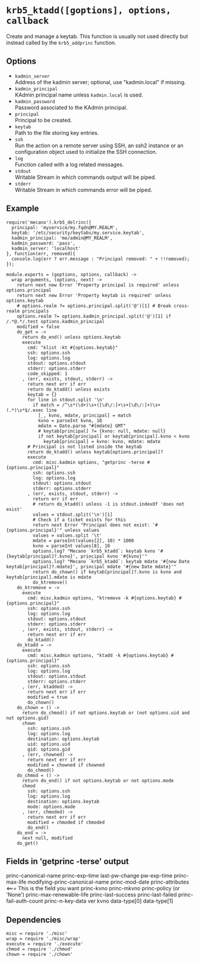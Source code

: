
# `krb5_ktadd([goptions], options, callback`

Create and manage a keytab. This function is usually not used directly but instead
called by the `krb5_addprinc` function.   

## Options

*   `kadmin_server`   
    Address of the kadmin server; optional, use "kadmin.local" if missing.   
*   `kadmin_principal`   
    KAdmin principal name unless `kadmin.local` is used.   
*   `kadmin_password`   
    Password associated to the KAdmin principal.   
*   `principal`   
    Principal to be created.   
*   `keytab`   
    Path to the file storing key entries.   
*   `ssh`   
    Run the action on a remote server using SSH, an ssh2 instance or an
    configuration object used to initialize the SSH connection.   
*   `log`   
    Function called with a log related messages.   
*   `stdout`   
    Writable Stream in which commands output will be piped.   
*   `stderr`   
    Writable Stream in which commands error will be piped.   

## Example

```
require('mecano').krb5_delrinc({
  principal: 'myservice/my.fqdn@MY.REALM',
  keytab: '/etc/security/keytabs/my.service.keytab',
  kadmin_principal: 'me/admin@MY_REALM',
  kadmin_password: 'pass',
  kadmin_server: 'localhost'
}, function(err, removed){
  console.log(err ? err.message : "Principal removed: " + !!removed);
});
```

    module.exports = (goptions, options, callback) ->
      wrap arguments, (options, next) ->
        return next new Error 'Property principal is required' unless options.principal
        return next new Error 'Property keytab is required' unless options.keytab
        # options.realm ?= options.principal.split('@')[1] # Break cross-realm principals
        options.realm ?= options.kadmin_principal.split('@')[1] if /.*@.*/.test options.kadmin_principal
        modified = false
        do_get = ->
          return do_end() unless options.keytab
          execute
            cmd: "klist -kt #{options.keytab}"
            ssh: options.ssh
            log: options.log
            stdout: options.stdout
            stderr: options.stderr
            code_skipped: 1
          , (err, exists, stdout, stderr) ->
            return next err if err
            return do_ktadd() unless exists
            keytab = {}
            for line in stdout.split '\n'
              if match = /^\s*(\d+)\s+([\d\/:]+\s+[\d\/:]+)\s+(.*)\s*$/.exec line
                [_, kvno, mdate, principal] = match
                kvno = parseInt kvno, 10
                mdate = Date.parse "#{mdate} GMT"
                # keytab[principal] ?= {kvno: null, mdate: null}
                if not keytab[principal] or keytab[principal].kvno < kvno
                  keytab[principal] = kvno: kvno, mdate: mdate
            # Principal is not listed inside the keytab
            return do_ktadd() unless keytab[options.principal]?
            execute
              cmd: misc.kadmin options, "getprinc -terse #{options.principal}"
              ssh: options.ssh
              log: options.log
              stdout: options.stdout
              stderr: options.stderr
            , (err, exists, stdout, stderr) ->
              return err if err
              # return do_ktadd() unless -1 is stdout.indexOf 'does not exist'
              values = stdout.split('\n')[1]
              # Check if a ticket exists for this
              return next Error "Principal does not exist: '#{options.principal}'" unless values
              values = values.split '\t'
              mdate = parseInt(values[2], 10) * 1000
              kvno = parseInt values[8], 10
              options.log? "Mecano `krb5_ktadd`: keytab kvno '#{keytab[principal]?.kvno}', principal kvno '#{kvno}'"
              options.log? "Mecano `krb5_ktadd`: keytab mdate '#{new Date keytab[principal]?.mdate}', principal mdate '#{new Date mdate}'"
              return do_chown() if keytab[principal]?.kvno is kvno and keytab[principal].mdate is mdate
              do_ktremove()
        do_ktremove = ->
          execute
            cmd: misc.kadmin options, "ktremove -k #{options.keytab} #{options.principal}"
            ssh: options.ssh
            log: options.log
            stdout: options.stdout
            stderr: options.stderr
          , (err, exists, stdout, stderr) ->
            return next err if err
            do_ktadd()
        do_ktadd = ->
          execute
            cmd: misc.kadmin options, "ktadd -k #{options.keytab} #{options.principal}"
            ssh: options.ssh
            log: options.log
            stdout: options.stdout
            stderr: options.stderr
          , (err, ktadded) ->
            return next err if err
            modified = true
            do_chown()
        do_chown = () ->
          return do_chmod() if not options.keytab or (not options.uid and not options.gid)
          chown
            ssh: options.ssh
            log: options.log
            destination: options.keytab
            uid: options.uid
            gid: options.gid
          , (err, chowned) ->
            return next err if err
            modified = chowned if chowned
            do_chmod()
        do_chmod = () ->
          return do_end() if not options.keytab or not options.mode
          chmod
            ssh: options.ssh
            log: options.log
            destination: options.keytab
            mode: options.mode
          , (err, chmoded) ->
            return next err if err
            modified = chmoded if chmoded
            do_end()
        do_end = ->
          next null, modified
        do_get()

## Fields in 'getprinc -terse' output

princ-canonical-name
princ-exp-time
last-pw-change
pw-exp-time
princ-max-life
modifying-princ-canonical-name
princ-mod-date
princ-attributes <=== This is the field you want
princ-kvno
princ-mkvno
princ-policy (or 'None')
princ-max-renewable-life
princ-last-success
princ-last-failed
princ-fail-auth-count
princ-n-key-data
ver
kvno
data-type[0]
data-type[1]

## Dependencies

    misc = require './misc'
    wrap = require './misc/wrap'
    execute = require './execute'
    chmod = require './chmod'
    chown = require './chown'



